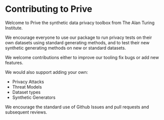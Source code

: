 # Contributing to Prive

Welcome to Prive the synthetic data privacy toolbox from The Alan Turing Institute.

We encourage everyone to use our package to run privacy tests on their own
datasets using standard generating methods, and to test their new synthetic
generating methods on new or standard datasets.

We welcome contributions either to improve our tooling 
fix bugs or add new features.

We would also support adding your own: 
- Privacy Attacks 
- Threat Models
- Dataset types
- Synthetic Generators

We encourage the standard use of Github Issues and pull requests and subsequent reviews. 



